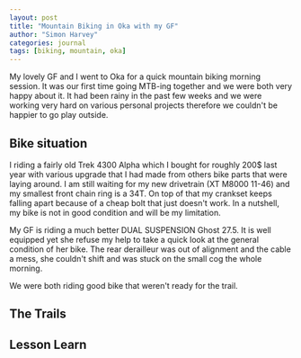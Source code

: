 ```yaml
---
layout: post
title: "Mountain Biking in Oka with my GF"
author: "Simon Harvey"
categories: journal
tags: [biking, mountain, oka]
---
```


My lovely GF and I went to Oka for a quick mountain biking morning session.  It was our first time going MTB-ing together and we were both very happy about it.  It had been rainy in the past few weeks and we were working very hard on various personal projects therefore we couldn't be happier to go play outside.

## Bike situation

I riding a fairly old Trek 4300 Alpha which I bought for roughly 200$ last year with various upgrade that I had made from others bike parts that were laying around.  I am still waiting for my new drivetrain (XT M8000 11-46) and my smallest front chain ring is a 34T.  On top of that my crankset keeps falling apart because of a cheap bolt that just doesn't work.  In a nutshell, my bike is not in good condition and will be my limitation.

My GF is riding a much better DUAL SUSPENSION Ghost 27.5.  It is well equipped yet she refuse my help to take a quick look at the general condition of her bike.  The rear derailleur was out of alignment and the cable a mess, she couldn't shift and was stuck on the small cog the whole morning.

We were both riding good bike that weren't ready for the trail.

## The Trails


## Lesson Learn
